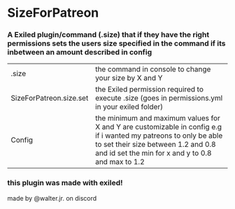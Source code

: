 # SizeForPatreon
### A Exiled plugin/command (.size) that if they have the right permissions sets the users size specified in the command if its inbetween an amount described in config
| |  |
| --- | --- |
| .size | the command in console to change your size by X and Y |
| SizeForPatreon.size.set | the Exiled permission required to execute .size (goes in permissions.yml in your exiled folder) |
| Config | the minimum and maximum values for X and Y are customizable in config e.g if i wanted my patreons to only be able  to set their size between 1.2 and 0.8 and id set the min for x and y to 0.8 and max to 1.2 |
### this plugin was made with exiled!
made by @walter.jr. on discord

